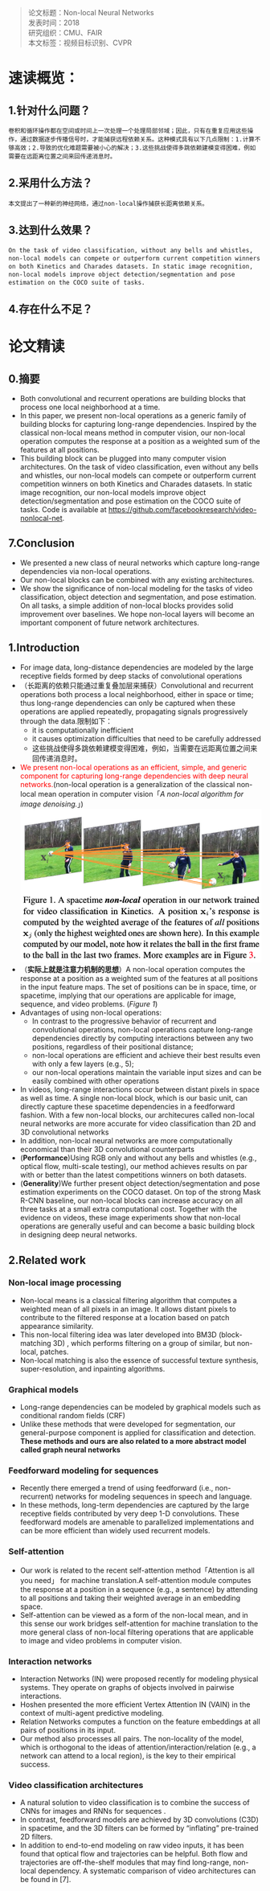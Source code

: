 >论文标题：Non-local Neural Networks  
发表时间：2018  
研究组织：CMU、FAIR    
本文标签：视频目标识别、CVPR


# 速读概览：
## 1.针对什么问题？ 
    卷积和循环操作都在空间或时间上一次处理一个处理局部邻域；因此，只有在重复应用这些操作，通过数据逐步传播信号时，才能捕获远程依赖关系。这种模式具有以下几点限制：1.计算不够高效；2.导致的优化难题需要被小心的解决；3.这些挑战使得多跳依赖建模变得困难，例如需要在远距离位置之间来回传递消息时。

## 2.采用什么方法？  
    本文提出了一种新的神经网络，通过non-local操作捕获长距离依赖关系。
    
## 3.达到什么效果？  
    On the task of video classification, without any bells and whistles, non-local models can compete or outperform current competition winners on both Kinetics and Charades datasets. In static image recognition, non-local models improve object detection/segmentation and pose estimation on the COCO suite of tasks.
    
## 4.存在什么不足？



# 论文精读
## 0.摘要
* Both convolutional and recurrent operations are building blocks that process one local neighborhood at a time. 
* In this paper, we present non-local operations as a generic family of building blocks for capturing long-range dependencies. Inspired by the classical non-local means method in computer vision, our non-local operation computes the response at a position as a weighted sum of the features at all positions. 
* This building block can be plugged into many computer vision architectures. On the task of video classification, even without any bells and whistles, our non-local models can compete or outperform current competition winners on both Kinetics and Charades datasets. In static image recognition, our non-local models improve object detection/segmentation and pose estimation on the COCO suite of tasks. Code is available at https://github.com/facebookresearch/video-nonlocal-net.

## 7.Conclusion
* We presented a new class of neural networks which capture long-range dependencies via non-local operations. 
* Our non-local blocks can be combined with any existing architectures. 
* We show the significance of non-local modeling for the tasks of video classification, object detection and segmentation, and pose estimation. On all tasks, a simple addition of non-local blocks provides solid improvement over baselines. We hope non-local layers will become an important component of future network architectures.

## 1.Introduction
* For image data, long-distance dependencies are modeled by the large receptive fields formed by deep stacks of convolutional operations
* （长距离的依赖只能通过重复叠加层来捕获）Convolutional and recurrent operations both process a local neighborhood, either in space or time; thus long-range dependencies can only be captured when these operations are applied repeatedly, propagating signals progressively through the data.限制如下：
  * it is computationally inefficient
  * it causes optimization difficulties that need to be carefully addressed
  * 这些挑战使得多跳依赖建模变得困难，例如，当需要在远距离位置之间来回传递消息时。
* <font color="red">We present non-local operations as an efficient, simple, and generic component for capturing long-range dependencies with deep neural networks.</font>(non-local operation is a generalization of the classical non-local mean operation in computer vision「*A non-local algorithm for image denoising.*」)
![avatar](img/NLNnet-f1.png)
* （**实际上就是注意力机制的思想**）A non-local operation computes the response at a position as a weighted sum of the features at all positions in the input feature maps. The set of positions can be in space, time, or spacetime, implying that our operations are applicable for image, sequence, and video problems. (*Figure 1*)
* Advantages of using non-local operations:
  * In contrast to the progressive behavior of recurrent and convolutional operations, non-local operations capture long-range dependencies directly by computing interactions between any two positions, regardless of their positional distance; 
  * non-local operations are efficient and achieve their best results even with only a few layers (e.g., 5);
  * our non-local operations maintain the variable input sizes and can be easily combined with other operations 
* In videos, long-range interactions occur between distant pixels in space as well as time. A single non-local block, which is our basic unit, can directly capture these spacetime dependencies in a feedforward fashion. With a few non-local blocks, our architecures called non-local neural networks are more accurate for video classification than 2D and 3D convolutional networks
* In addition, non-local neural networks are more computationally economical than their 3D convolutional counterparts
* (**Performance**)Using RGB only and without any bells and whistles (e.g., optical flow, multi-scale testing), our method achieves results on par with or better than the latest competitions winners on both datasets.
* (**Generality**)We further present object detection/segmentation and pose estimation experiments on the COCO dataset. On top of the strong Mask R-CNN baseline, our non-local blocks can increase accuracy on all three tasks at a small extra computational cost. Together with the evidence on videos, these image experiments show that non-local operations are generally useful and can become a basic building block in designing deep neural networks.

## 2.Related work
### Non-local image processing
* Non-local means is a classical filtering algorithm that computes a weighted mean of all pixels in an image. It allows distant pixels to contribute to the filtered response at a location based on patch appearance similarity. 
* This non-local filtering idea was later developed into BM3D (block-matching 3D) , which performs filtering on a group of similar, but non-local, patches. 
* Non-local matching is also the essence of successful texture synthesis, super-resolution, and inpainting algorithms.

### Graphical models
* Long-range dependencies can be modeled by graphical models such as conditional random fields (CRF)
* Unlike these methods that were developed for segmentation, our general-purpose component is applied for classification and detection. **These methods and ours are also related to a more abstract model called graph neural networks**

### Feedforward modeling for sequences
* Recently there emerged a trend of using feedforward (i.e., non-recurrent) networks for modeling sequences in speech and language. 
* In these methods, long-term dependencies are captured by the large receptive fields contributed by very deep 1-D convolutions. These feedforward models are amenable to parallelized implementations and can be more efficient than widely used recurrent models.

### Self-attention
* Our work is related to the recent self-attention method「Attention is all you need」 for machine translation.A self-attention module computes the response at a position in a sequence (e.g., a sentence) by attending to all positions and taking their weighted average in an embedding space.
* Self-attention can be viewed as a form of the non-local mean, and in this sense our work bridges self-attention for machine translation to the more general class of non-local filtering operations that are applicable to image and video problems in computer vision.

### Interaction networks
* Interaction Networks (IN) were proposed recently for modeling physical systems. They operate on graphs of objects involved in pairwise interactions.
* Hoshen presented the more efficient Vertex Attention IN (VAIN) in the context of multi-agent predictive modeling.
* Relation Networks computes a function on the feature embeddings at all pairs of positions in its input.
* Our method also processes all pairs. The non-locality of the model, which is orthogonal to the ideas of attention/interaction/relation (e.g., a network can attend to a local region), is the key to their empirical success.

### Video classification architectures
* A natural solution to video classification is to combine the success of CNNs for images and RNNs for sequences . 
* In contrast, feedforward models are achieved by 3D convolutions (C3D)  in spacetime, and the 3D filters can be formed by “inflating” pre-trained 2D filters. 
* In addition to end-to-end modeling on raw video inputs, it has been found that optical flow and trajectories can be helpful. Both flow and trajectories are off-the-shelf modules that may find long-range, non-local dependency. A systematic comparison of video architectures can be found in [7].